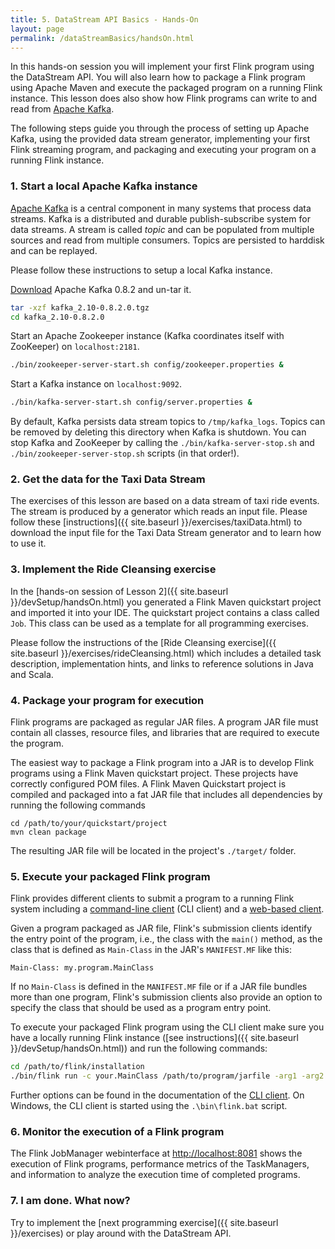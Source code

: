 ```yaml
---
title: 5. DataStream API Basics - Hands-On
layout: page
permalink: /dataStreamBasics/handsOn.html
---
```


In this hands-on session you will implement your first Flink program using the DataStream API. You will also learn how to package a Flink program using Apache Maven and execute the packaged program on a running Flink instance. This lesson does also show how Flink programs can write to and read from [Apache Kafka](http://kafka.apache.org).

The following steps guide you through the process of setting up Apache Kafka, using the provided data stream generator, implementing your first Flink streaming program, and packaging and executing your program on a running Flink instance.

### 1. Start a local Apache Kafka instance

[Apache Kafka](http://kafka.apache.org) is a central component in many systems that process data streams. Kafka is a distributed and durable publish-subscribe system for data streams. A stream is called *topic* and can be populated from multiple sources and read from multiple consumers. Topics are persisted to harddisk and can be replayed.

Please follow these instructions to setup a local Kafka instance.

[Download](https://www.apache.org/dyn/closer.lua?path=/kafka/0.8.2.0/kafka_2.10-0.8.2.0.tgz) Apache Kafka 0.8.2 and un-tar it.

~~~bash
tar -xzf kafka_2.10-0.8.2.0.tgz
cd kafka_2.10-0.8.2.0
~~~

Start an Apache Zookeeper instance (Kafka coordinates itself with ZooKeeper) on `localhost:2181`.

~~~bash
./bin/zookeeper-server-start.sh config/zookeeper.properties &
~~~

Start a Kafka instance on `localhost:9092`.

~~~bash
./bin/kafka-server-start.sh config/server.properties &
~~~

By default, Kafka persists data stream topics to `/tmp/kafka_logs`. Topics can be removed by deleting this directory when Kafka is shutdown. You can stop Kafka and ZooKeeper by calling the `./bin/kafka-server-stop.sh` and `./bin/zookeeper-server-stop.sh` scripts (in that order!).

### 2. Get the data for the Taxi Data Stream

The exercises of this lesson are based on a data stream of taxi ride events. The stream is produced by a generator which reads an input file. Please follow these [instructions]({{ site.baseurl }}/exercises/taxiData.html) to download the input file for the Taxi Data Stream generator and to learn how to use it.

### 3. Implement the Ride Cleansing exercise

In the [hands-on session of Lesson 2]({{ site.baseurl }}/devSetup/handsOn.html) you generated a Flink Maven quickstart project and imported it into your IDE. The quickstart project contains a class called `Job`. This class can be used as a template for all programming exercises. 

Please follow the instructions of the [Ride Cleansing exercise]({{ site.baseurl }}/exercises/rideCleansing.html) which includes a detailed task description, implementation hints, and links to reference solutions in Java and Scala.

### 4. Package your program for execution

Flink programs are packaged as regular JAR files. A program JAR file must contain all classes, resource files, and libraries that are required to execute the program. 

The easiest way to package a Flink program into a JAR is to develop Flink programs using a Flink Maven quickstart project. These projects have correctly configured POM files. A Flink Maven Quickstart project is compiled and packaged into a fat JAR file that includes all dependencies by running the following commands

~~~
cd /path/to/your/quickstart/project
mvn clean package
~~~

The resulting JAR file will be located in the project's `./target/` folder.

### 5. Execute your packaged Flink program

Flink provides different clients to submit a program to a running Flink system including a [command-line client](http://ci.apache.org/projects/flink/flink-docs-master/apis/cli.html) (CLI client) and a [web-based client](http://ci.apache.org/projects/flink/flink-docs-master/apis/web_client.html). 

Given a program packaged as JAR file, Flink's submission clients identify the entry point of the program, i.e., the class with the `main()` method, as the class that is defined as `Main-Class` in the JAR's `MANIFEST.MF` like this:

~~~
Main-Class: my.program.MainClass
~~~

If no `Main-Class` is defined in the `MANIFEST.MF` file or if a JAR file bundles more than one program, Flink's submission clients also provide an option to specify the class that should be used as a program entry point.

To execute your packaged Flink program using the CLI client make sure you have a locally running Flink instance ([see instructions]({{ site.baseurl }}/devSetup/handsOn.html)) and run the following commands:

~~~bash
cd /path/to/flink/installation
./bin/flink run -c your.MainClass /path/to/program/jarfile -arg1 -arg2 ...
~~~

Further options can be found in the documentation of the [CLI client](http://ci.apache.org/projects/flink/flink-docs-master/apis/cli.html). On Windows, the CLI client is started using the `.\bin\flink.bat` script.

### 6. Monitor the execution of a Flink program

The Flink JobManager webinterface at [http://localhost:8081](http://localhost:8081) shows the execution of Flink programs, performance metrics of the TaskManagers, and information to analyze the execution time of completed programs.

### 7. I am done. What now?

Try to implement the [next programming exercise]({{ site.baseurl }}/exercises) or play around with the DataStream API.